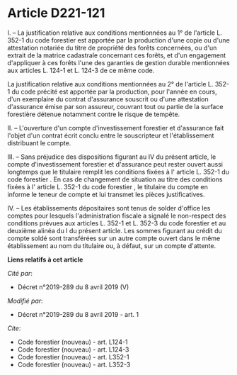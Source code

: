 # Article D221-121

I. – La justification relative aux conditions mentionnées au  1° de l'article L. 352-1 du code forestier  est apportée par la
production d'une copie ou d'une attestation notariée du titre de propriété des forêts concernées, ou d'un extrait de la
matrice cadastrale concernant ces forêts, et d'un engagement d'appliquer à ces forêts l'une des garanties de gestion durable
mentionnées aux articles L. 124-1 et L. 124-3 de ce même code. 

La justification relative aux conditions mentionnées au 2° de l'article L. 352-1 du code précité est apportée par la
production, pour l'année en cours, d'un exemplaire du contrat d'assurance souscrit ou d'une attestation d'assurance émise par
son assureur, couvrant tout ou partie de la surface forestière détenue notamment contre le risque de tempête. 

II. – L'ouverture d'un compte d'investissement forestier et d'assurance fait l'objet d'un contrat écrit conclu entre le
souscripteur et l'établissement distribuant le compte. 

III. – Sans préjudice des dispositions figurant au IV du présent article, le compte d'investissement forestier et d'assurance
peut rester ouvert aussi longtemps que le titulaire remplit les conditions fixées à l' article L. 352-1 du code forestier .
En cas de changement de situation au titre des conditions fixées à l' article L. 352-1 du code forestier , le titulaire du
compte en informe le teneur de compte et lui transmet les pièces justificatives. 

IV. – Les établissements dépositaires sont tenus de solder d'office les comptes pour lesquels l'administration fiscale a
signalé le non-respect des conditions prévues aux articles  L. 352-1  et  L. 352-3  du code forestier et au deuxième alinéa
du I du présent article. Les sommes figurant au crédit du compte soldé sont transférées sur un autre compte ouvert dans le
même établissement au nom du titulaire ou, à défaut, sur un compte d'attente.

**Liens relatifs à cet article**

_Cité par_:

  - Décret n°2019-289 du 8 avril 2019 (V)

_Modifié par_:

  - Décret n°2019-289 du 8 avril 2019 - art. 1

_Cite_:

  - Code forestier (nouveau) - art. L124-1
  - Code forestier (nouveau) - art. L124-3
  - Code forestier (nouveau) - art. L352-1
  - Code forestier (nouveau) - art. L352-3
